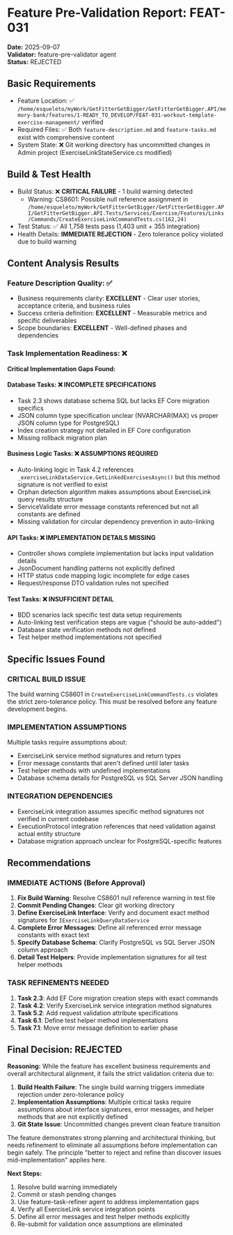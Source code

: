 # Feature Pre-Validation Report: FEAT-031
**Date:** 2025-09-07  
**Validator:** feature-pre-validator agent  
**Status:** REJECTED

## Basic Requirements
- Feature Location: ✅ `/home/esqueleto/myWork/GetFitterGetBigger/GetFitterGetBigger.API/memory-bank/features/1-READY_TO_DEVELOP/FEAT-031-workout-template-exercise-management/` verified
- Required Files: ✅ Both `feature-description.md` and `feature-tasks.md` exist with comprehensive content
- System State: ❌ Git working directory has uncommitted changes in Admin project (ExerciseLinkStateService.cs modified)

## Build & Test Health
- Build Status: ❌ **CRITICAL FAILURE** - 1 build warning detected
  - Warning: CS8601: Possible null reference assignment in `/home/esqueleto/myWork/GetFitterGetBigger/GetFitterGetBigger.API/GetFitterGetBigger.API.Tests/Services/Exercise/Features/Links/Commands/CreateExerciseLinkCommandTests.cs(162,24)`
- Test Status: ✅ All 1,758 tests pass (1,403 unit + 355 integration)
- Health Details: **IMMEDIATE REJECTION** - Zero tolerance policy violated due to build warning

## Content Analysis Results

### Feature Description Quality: ✅
- Business requirements clarity: **EXCELLENT** - Clear user stories, acceptance criteria, and business rules
- Success criteria definition: **EXCELLENT** - Measurable metrics and specific deliverables
- Scope boundaries: **EXCELLENT** - Well-defined phases and dependencies

### Task Implementation Readiness: ❌

**Critical Implementation Gaps Found:**

#### Database Tasks: ❌ INCOMPLETE SPECIFICATIONS
- Task 2.3 shows database schema SQL but lacks EF Core migration specifics
- JSON column type specification unclear (NVARCHAR(MAX) vs proper JSON column type for PostgreSQL)
- Index creation strategy not detailed in EF Core configuration
- Missing rollback migration plan

#### Business Logic Tasks: ❌ ASSUMPTIONS REQUIRED
- Auto-linking logic in Task 4.2 references `_exerciseLinkDataService.GetLinkedExercisesAsync()` but this method signature is not verified to exist
- Orphan detection algorithm makes assumptions about ExerciseLink query results structure
- ServiceValidate error message constants referenced but not all constants are defined
- Missing validation for circular dependency prevention in auto-linking

#### API Tasks: ❌ IMPLEMENTATION DETAILS MISSING  
- Controller shows complete implementation but lacks input validation details
- JsonDocument handling patterns not explicitly defined
- HTTP status code mapping logic incomplete for edge cases
- Request/response DTO validation rules not specified

#### Test Tasks: ❌ INSUFFICIENT DETAIL
- BDD scenarios lack specific test data setup requirements
- Auto-linking test verification steps are vague ("should be auto-added")
- Database state verification methods not defined
- Test helper method implementations not specified

## Specific Issues Found

### CRITICAL BUILD ISSUE
The build warning CS8601 in `CreateExerciseLinkCommandTests.cs` violates the strict zero-tolerance policy. This must be resolved before any feature development begins.

### IMPLEMENTATION ASSUMPTIONS
Multiple tasks require assumptions about:
- ExerciseLink service method signatures and return types
- Error message constants that aren't defined until later tasks  
- Test helper methods with undefined implementations
- Database schema details for PostgreSQL vs SQL Server JSON handling

### INTEGRATION DEPENDENCIES
- ExerciseLink integration assumes specific method signatures not verified in current codebase
- ExecutionProtocol integration references that need validation against actual entity structure
- Database migration approach unclear for PostgreSQL-specific features

## Recommendations

### IMMEDIATE ACTIONS (Before Approval)
1. **Fix Build Warning**: Resolve CS8601 null reference warning in test file
2. **Commit Pending Changes**: Clear git working directory
3. **Define ExerciseLink Interface**: Verify and document exact method signatures for `IExerciseLinkQueryDataService`
4. **Complete Error Messages**: Define all referenced error message constants with exact text
5. **Specify Database Schema**: Clarify PostgreSQL vs SQL Server JSON column approach
6. **Detail Test Helpers**: Provide implementation signatures for all test helper methods

### TASK REFINEMENTS NEEDED
1. **Task 2.3**: Add EF Core migration creation steps with exact commands
2. **Task 4.2**: Verify ExerciseLink service integration method signatures
3. **Task 5.2**: Add request validation attribute specifications
4. **Task 6.1**: Define test helper method implementations
5. **Task 7.1**: Move error message definition to earlier phase

## Final Decision: REJECTED

**Reasoning:** While the feature has excellent business requirements and overall architectural alignment, it fails the strict validation criteria due to:

1. **Build Health Failure**: The single build warning triggers immediate rejection under zero-tolerance policy
2. **Implementation Assumptions**: Multiple critical tasks require assumptions about interface signatures, error messages, and helper methods that are not explicitly defined
3. **Git State Issue**: Uncommitted changes prevent clean feature transition

The feature demonstrates strong planning and architectural thinking, but needs refinement to eliminate all assumptions before implementation can begin safely. The principle "better to reject and refine than discover issues mid-implementation" applies here.

**Next Steps:**
1. Resolve build warning immediately
2. Commit or stash pending changes
3. Use feature-task-refiner agent to address implementation gaps
4. Verify all ExerciseLink service integration points
5. Define all error messages and test helper methods explicitly
6. Re-submit for validation once assumptions are eliminated